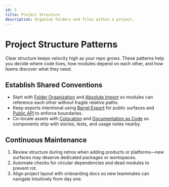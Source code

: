 ```yaml
---
id: 1
title: Project Structure
description: Organize folders and files within a project.
---
```

# Project Structure Patterns

Clear structure keeps velocity high as your repo grows. These patterns help you decide where code lives, how modules depend on each other, and how teams discover what they need.

## Establish Shared Conventions

- Start with [Folder Organization](/folder-organization) and [Absolute Import](/absolute-import) so modules can reference each other without fragile relative paths.
- Keep exports intentional using [Barrel Export](/barrel-export) for public surfaces and [Public API](/public-api) to enforce boundaries.
- Co-locate assets with [Colocation](/colocation) and [Documentation as Code](/documentation-as-code) so components ship with stories, tests, and usage notes nearby.

## Continuous Maintenance

1. Review structure during retros when adding products or platforms—new surfaces may deserve dedicated packages or workspaces.
2. Automate checks for circular dependencies and dead modules to prevent rot.
3. Align project layout with onboarding docs so new teammates can navigate intuitively from day one.
